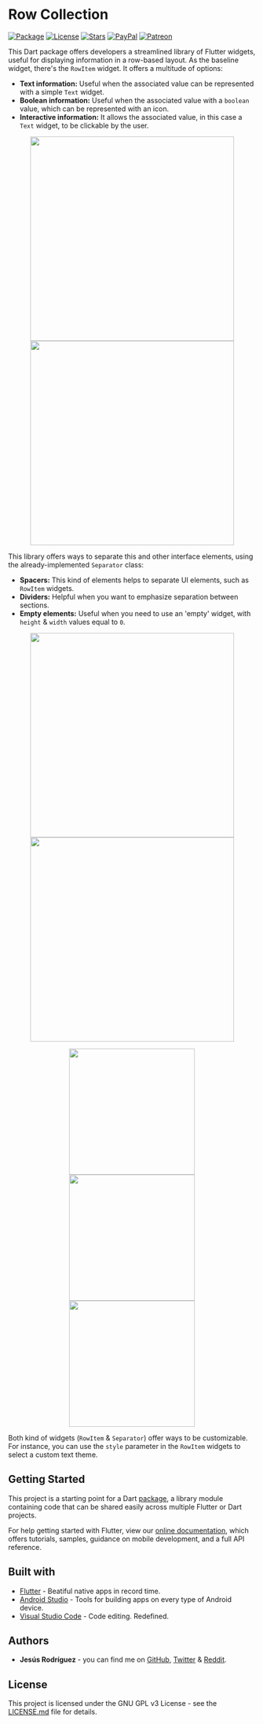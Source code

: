# Row Collection
[![Package](https://img.shields.io/pub/v/row_collection.svg?style=for-the-badge)](https://pub.dartlang.org/packages/row_collection)
[![License](https://img.shields.io/github/license/jesusrp98/row_collection.svg?style=for-the-badge)](https://www.gnu.org/licenses/gpl-3.0.en.html)
[![Stars](https://img.shields.io/github/stars/jesusrp98/row_collection.svg?style=for-the-badge)](https://github.com/jesusrp98/row_collection/stargazers)
[![PayPal](https://img.shields.io/badge/Donate-PayPal-blue.svg?style=for-the-badge)](https://www.paypal.com/paypalme/my/profile)
[![Patreon](https://img.shields.io/badge/Support-Patreon-orange.svg?style=for-the-badge)](https://www.patreon.com/jesusrp98)

This Dart package offers developers a streamlined library of Flutter widgets, useful for displaying information in a row-based layout.
As the baseline widget, there's the `RowItem` widget. It offers a multitude of options:
* **Text information:** Useful when the associated value can be represented with a simple `Text` widget.
* **Boolean information:** Useful when the associated value with a `boolean` value, which can be represented with an icon.
* **Interactive information:** It allows the associated value, in this case a `Text` widget, to be clickable by the user.

<p align="center">
  <img src="https://raw.githubusercontent.com/jesusrp98/row_collection/master/screenshots/0.png" width="415" hspace="8">
  <img src="https://raw.githubusercontent.com/jesusrp98/row_collection/master/screenshots/1.png" width="415" hspace="8">
</p>

This library offers ways to separate this and other interface elements, using the already-implemented `Separator` class:
* **Spacers:** This kind of elements helps to separate UI elements, such as `RowItem` widgets.
* **Dividers:** Helpful when you want to emphasize separation between sections.
* **Empty elements:** Useful when you need to use an 'empty' widget, with `height` & `width` values equal to `0`.

<p align="center">
  <img src="https://raw.githubusercontent.com/jesusrp98/row_collection/master/screenshots/2.png" width="415" hspace="8">
  <img src="https://raw.githubusercontent.com/jesusrp98/row_collection/master/screenshots/3.png" width="415" hspace="8">
</p>

<p align="center">
  <img src="https://raw.githubusercontent.com/jesusrp98/spacex-go/master/screenshots/0.png" width="256" hspace="8">
  <img src="https://raw.githubusercontent.com/jesusrp98/spacex-go/master/screenshots/1.png" width="256" hspace="8">
  <img src="https://raw.githubusercontent.com/jesusrp98/spacex-go/master/screenshots/2.png" width="256" hspace="8">
</p>

Both kind of widgets (`RowItem` & `Separator`) offer ways to be customizable. For instance, you can use the `style` parameter in the `RowItem` widgets to select a custom text theme.

## Getting Started
This project is a starting point for a Dart [package](https://flutter.io/developing-packages/), a library module containing code that can be shared easily across multiple Flutter or Dart projects.

For help getting started with Flutter, view our [online documentation](https://flutter.io/docs), which offers tutorials, samples, guidance on mobile development, and a full API reference.

## Built with
* [Flutter](https://flutter.io/) - Beatiful native apps in record time.
* [Android Studio](https://developer.android.com/studio/index.html/) - Tools for building apps on every type of Android device.
* [Visual Studio Code](https://code.visualstudio.com/) - Code editing. Redefined.

## Authors
* **Jesús Rodríguez** - you can find me on [GitHub](https://github.com/jesusrp98), [Twitter](https://twitter.com/jesusrp98) & [Reddit](https://www.reddit.com/user/jesusrp98).

## License
This project is licensed under the GNU GPL v3 License - see the [LICENSE.md](LICENSE.md) file for details.

